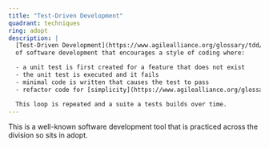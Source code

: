 ```yaml
---
title: "Test-Driven Development"
quadrant: techniques
ring: adopt
description: |
  [Test-Driven Development](https://www.agilealliance.org/glossary/tdd/) is a method
  of software development that encourages a style of coding where:

  - a unit test is first created for a feature that does not exist
  - the unit test is executed and it fails
  - minimal code is written that causes the test to pass
  - refactor code for [simplicity](https://www.agilealliance.org/glossary/rules-of-simplicity/).

  This loop is repeated and a suite a tests builds over time.
---
```


This is a well-known software development tool that is practiced across the division
so sits in adopt.

